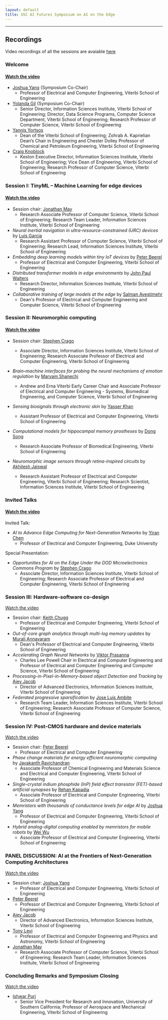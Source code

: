 ```yaml
---
layout: default
title: USC AI Futures Symposium on AI on the Edge
---
```


---

## Recordings

Video recordings of all the sessions are avaiable [here](https://www.youtube.com/watch?v=HfBhmM7_SGI&list=PLknXvJJeEDaKws7jYUdb67K0Gg8yVASdh)

### Welcome

#### [Watch the video](https://youtu.be/HfBhmM7_SGI?si=jbWXJpnLszAyV34I)

- [Joshua Yang](https://viterbi.usc.edu/directory/faculty/Yang/J-Joshua) (Symposium Co-Chair)
  - Professor of Electrical and Computer Engineering, Viterbi School of Engineering
- [Yolanda Gil](https://viterbi.usc.edu/directory/faculty/Gil/Yolanda) (Symposium Co-Chair)
  - Senior Director, Information Sciences Institute, Viterbi School of Engineering; Director, Data Science Programs, Computer Science Department, Viterbi School of Engineering; Research Professor of Computer Science, Viterbi School of Engineering
- [Yannis Yortsos](https://viterbi.usc.edu/directory/faculty/Yortsos/Yannis)
  - Dean of the Viterbi School of Engineering; Zohrab A. Kaprielian Dean’s Chair in Engineering and Chester Dolley Professor of Chemical and Petroleum Engineering, Viterbi School of Engineering
- [Craig Knoblock](https://usc-isi-i2.github.io/knoblock/)
  - Keston Executive Director, Information Sciences Institute, Viterbi School of Engineering; Vice Dean of Engineering, Viterbi School of Engineering; Research Professor of Computer Science, Viterbi School of Engineering

### Session I: TinyML – Machine Learning for edge devices

#### [Watch the video](https://youtu.be/HfBhmM7_SGI?list=PLknXvJJeEDaKws7jYUdb67K0Gg8yVASdh&t=735)

- Session chair: [Jonathan May](https://viterbi.usc.edu/directory/faculty/May/Jonathan)
  - Research Associate Professor of Computer Science, Viterbi School of Engineering; Research Team Leader, Information Sciences Institute, Viterbi School of Engineering
- _Neural inertial navigation in ultra-resource-constrained (URC) devices_ by [Luis Garcia](https://lagarcia.us/)
  - Research Assistant Professor of Computer Science, Viterbi School of Engineering; Research Lead, Information Sciences Institute, Viterbi School of Engineering
- _Embedding deep learning models within tiny IoT devices_ by [Peter Beerel](https://viterbi.usc.edu/directory/faculty/Beerel/Peter)
  - Professor of Electrical and Computer Engineering, Viterbi School of Engineering
- _Distributed transformer models in edge environments_ by [John Paul Walters](https://www.isi.edu/directory/jwalters/)
  - Research Director, Information Sciences Institute, Viterbi School of Engineering
- _Collaborative training of large models at the edge_ by [Salman Avestimehr](https://viterbi.usc.edu/directory/faculty/Avestimehr/Salman)
  - Dean's Professor of Electrical and Computer Engineering and Computer Science, Viterbi School of Engineering

### Session II: Neuromorphic computing

#### [Watch the video](https://www.youtube.com/watch?v=FxwvRGu9lDM&list=PLknXvJJeEDaKws7jYUdb67K0Gg8yVASdh&index=2)

- Session chair: [Stephen Crago](https://viterbi.usc.edu/directory/faculty/Crago/Stephen)
  - Associate Director, Information Sciences Institute, Viterbi School of Engineering; Research Associate Professor of Electrical and Computer Engineering, Viterbi School of Engineering
- _Brain–machine interfaces for probing the neural mechanisms of emotion regulation_ by [Maryam Shanechi](https://viterbi.usc.edu/directory/faculty/Shanechi/Maryam)
  - Andrew and Erna Viterbi Early Career Chair and Associate Professor of Electrical and Computer Engineering - Systems, Biomedical Engineering, and Computer Science, Viterbi School of Engineering
- _Sensing biosignals through electronic skin_ by [Yasser Khan](https://viterbi.usc.edu/directory/faculty/Khan/Yasser)
  - Assistant Professor of Electrical and Computer Engineering, Viterbi School of Engineering
- _Computational models for hippocampal memory prostheses_ by [Dong Song](https://viterbi.usc.edu/directory/faculty/Song/Dong)
  - Research Associate Professor of Biomedical Engineering, Viterbi School of Engineering
- _Neuromorphic image sensors through retina-inspired circuits_ by [Akhilesh Jaiswal](https://viterbi.usc.edu/directory/faculty/Jaiswal/Akhilesh)

  - Research Assistant Professor of Electrical and Computer Engineering, Viterbi School of Engineering; Research Scientist, Information Sciences Institute, Viterbi School of Engineering

### Invited Talks

#### [Watch the video](https://youtu.be/zGr6WhCes7U?list=PLknXvJJeEDaKws7jYUdb67K0Gg8yVASdh)

Invited Talk:

- _AI to Advance Edge Computing for Next-Generation Networks_ by [Yiran Chen](https://ece.duke.edu/faculty/yiran-chen)
  - Professor of Electrical and Computer Engineering, Duke University

Special Presentation:

- _Opportunities for AI on the Edge Under the DOD Microelectronics Commons Program_ by [Stephen Crago](https://viterbi.usc.edu/directory/faculty/Crago/Stephen)
  - Associate Director, Information Sciences Institute, Viterbi School of Engineering; Research Associate Professor of Electrical and Computer Engineering, Viterbi School of Engineering

### Session III: Hardware-software co-design

[Watch the video](https://youtu.be/jve91eaL1V4?list=PLknXvJJeEDaKws7jYUdb67K0Gg8yVASdh)

- Session chair: [Keith Chugg](https://viterbi.usc.edu/directory/faculty/Chugg/Keith)
  - Professor of Electrical and Computer Engineering, Viterbi School of Engineering
- _Out-of-core graph analytics through multi-log memory updates_ by [Murali Annavaram](https://viterbi.usc.edu/directory/faculty/Annavaram/Murali)
  - Dean's Professor of Electrical and Computer Engineering, Viterbi School of Engineering
- _Accelerating Graph Neural Networks_ by [Viktor Prasanna](https://viterbi.usc.edu/directory/faculty/Prasanna/Viktor)
  - Charles Lee Powell Chair in Electrical and Computer Engineering and Professor of Electrical and Computer Engineering and Computer Science, Viterbi School of Engineering
- _Processing-in-Pixel-in-Memory-based object Detection and Tracking_ by [Ajey Jacob](https://www.isi.edu/directory/ajey/)
  - Director of Advanced Electronics, Information Sciences Institute, Viterbi School of Engineering
- _Federated progressive sparsification_ by [Jose Luis Ambite](https://viterbi.usc.edu/directory/faculty/Ambite-Molina/Jose-Luis)
  - Research Team Leader, Information Sciences Institute, Viterbi School of Engineering; Research Associate Professor of Computer Science, Viterbi School of Engineering

### Session IV: Post-CMOS hardware and device materials

[Watch the video](https://youtu.be/jceEt4OYWGg?list=PLknXvJJeEDaKws7jYUdb67K0Gg8yVASdh)

- Session chair: [Peter Beerel](https://viterbi.usc.edu/directory/faculty/Beerel/Peter)
  - Professor of Electrical and Computer Engineering
- _Phase change materials for energy efficient neuromorphic computing_ by [Jayakanth Ravichandran](https://viterbi.usc.edu/directory/faculty/Ravichandran/Jayakanth)
  - Associate Professor of Chemical Engineering and Materials Science and Electrical and Computer Engineering, Viterbi School of Engineering
- _Single-crystal indium phosphide (InP) field effect transistor (FET)-based artificial synapses_ by [Rehan Kapadia](https://viterbi.usc.edu/directory/faculty/Kapadia/Rehan)
  - Associate Professor of Electrical and Computer Engineering, Viterbi School of Engineering
- _Memristors with thousands of conductance levels for edge AI_ by [Joshua Yang](https://viterbi.usc.edu/directory/faculty/Yang/J-Joshua)
  - Professor of Electrical and Computer Engineering, Viterbi School of Engineering
- _Hybrid analog-digital computing enabled by memristors for mobile robots_ by [Wei Wu](https://viterbi.usc.edu/directory/faculty/Wu/Wei)
  - Associate Professor of Electrical and Computer Engineering, Viterbi School of Engineering

### PANEL DISCUSSION: AI at the Frontiers of Next-Generation Computing Architectures

[Watch the video](https://www.youtube.com/watch?v=x7rb10wGQkA)

- Session chair: [Joshua Yang](https://viterbi.usc.edu/directory/faculty/Yang/J-Joshua)
  - Professor of Electrical and Computer Engineering, Viterbi School of Engineering
- [Peter Beerel](https://viterbi.usc.edu/directory/faculty/Beerel/Peter)
  - Professor of Electrical and Computer Engineering, Viterbi School of Engineering
- [Ajey Jacob](https://www.isi.edu/directory/ajey/)
  - Director of Advanced Electronics, Information Sciences Institute, Viterbi School of Engineering
- [Tony Levi](https://viterbi.usc.edu/directory/faculty/Levi/Anthony)
  - Professor of Electrical and Computer Engineering and Physics and Astronomy, Viterbi School of Engineering
- [Jonathan May](https://viterbi.usc.edu/directory/faculty/May/Jonathan)
  - Research Associate Professor of Computer Science, Viterbi School of Engineering; Research Team Leader, Information Sciences Institute, Viterbi School of Engineering

### Concluding Remarks and Symposium Closing

[Watch the video](https://youtu.be/x7rb10wGQkA?list=PLknXvJJeEDaKws7jYUdb67K0Gg8yVASdh&t=3000)

- [Ishwar Puri](https://viterbi.usc.edu/directory/faculty/Puri/Ishwar)
  - Senior Vice President for Research and Innovation, University of Southern California; Professor of Aerospace and Mechanical Engineering, Viterbi School of Engineering
